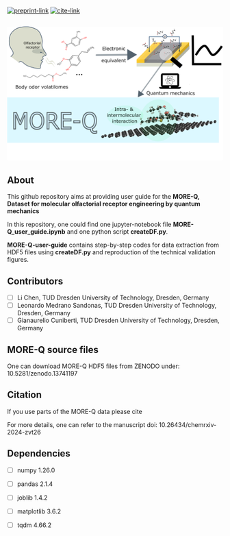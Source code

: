 [![preprint-link](https://img.shields.io/badge/paper-chemRxiv.org-A9A8AD)](https://chemrxiv.org/engage/chemrxiv/article-details/66e08e0151558a15ef9d26f6)
[![cite-link](https://img.shields.io/badge/how_to-cite-000000)](https://github.com/LiC1117/MORE-Q/blob/main/README.md#Citation)

##

![Logo](./FIG_1.png)

## About

This github repository aims at providing user guide for the **MORE-Q, Dataset for molecular olfactorial receptor engineering by quantum mechanics**

In this repository, one could find one jupyter-notebook file __MORE-Q_user_guide.ipynb__ and one python script __createDF.py__. 

__MORE-Q-user-guide__ contains step-by-step codes for data extraction from HDF5 files using __createDF.py__ and reproduction of the technical validation figures. 

## Contributors
- [ ] Li Chen, TUD Dresden University of Technology, Dresden, Germany
- [ ] Leonardo Medrano Sandonas, TUD Dresden University of Technology, Dresden, Germany
- [ ] Gianaurelio Cuniberti, TUD Dresden University of Technology, Dresden, Germany

## MORE-Q source files
One can download MORE-Q HDF5 files from ZENODO under: 10.5281/zenodo.13741197

## Citation
If you use parts of the MORE-Q data please cite

For more details, one can refer to the manuscript doi: 10.26434/chemrxiv-2024-zvt26

## Dependencies
- [ ] numpy 1.26.0
- [ ] pandas 2.1.4
- [ ] joblib 1.4.2
- [ ] matplotlib 3.6.2
- [ ] tqdm 4.66.2


